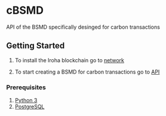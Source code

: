 # cBSMD
API of the BSMD specifically desinged for carbon transactions

## Getting Started

1. To install the Iroha blockchain go to [network](network/)

2. To start creating a BSMD for carbon transactions go to [API](federated/)

### Prerequisites
1. [Python 3](https://www.python.org/download/releases/3.0/)
3. [PostgreSQL](https://www.postgresql.org/)
